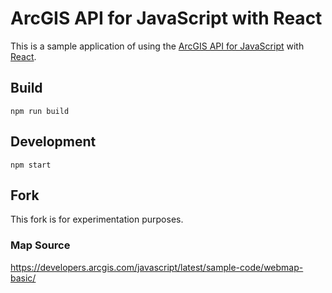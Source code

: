 # ArcGIS API for JavaScript with React

This is a sample application of using the [ArcGIS API for JavaScript](https://developers.arcgis.com/javascript/) with [React](https://reactjs.org/).

## Build

`npm run build`

## Development

`npm start`

## Fork
This fork is for experimentation purposes.

### Map Source
https://developers.arcgis.com/javascript/latest/sample-code/webmap-basic/